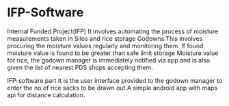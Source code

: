 # IFP-Software
Internal Funded Project(IFP) 
It involves automating the process of moisture measurements taken in Silos and rice storage Godowns.This involves procuring the moisture values regularly and monitoring them. If found moisture value is found to be greater than safe limit storage Moisture value for rice, the godown manager is immediately notified via app and is also given the list of nearest PDS shops accepting them.

IFP-software part
It is the user interface provided to the godown manager to enter the no.of rice sacks to be drawn out.A simple android app with maps api for distance calculation.
